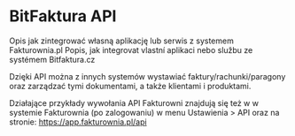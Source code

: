 # BitFaktura API
Opis jak zintegrować własną aplikację lub serwis z systemem Fakturownia.pl Popis, jak integrovat vlastní aplikaci nebo službu ze systémem Bitfaktura.cz

Dzięki API można z innych systemów wystawiać faktury/rachunki/paragony oraz zarządzać tymi dokumentami, a także klientami i produktami.

Działające przykłady wywołania API Fakturowni znajdują się też w w systemie Fakturownia (po zalogowaniu) w menu Ustawienia > API oraz na stronie: https://app.fakturownia.pl/api
